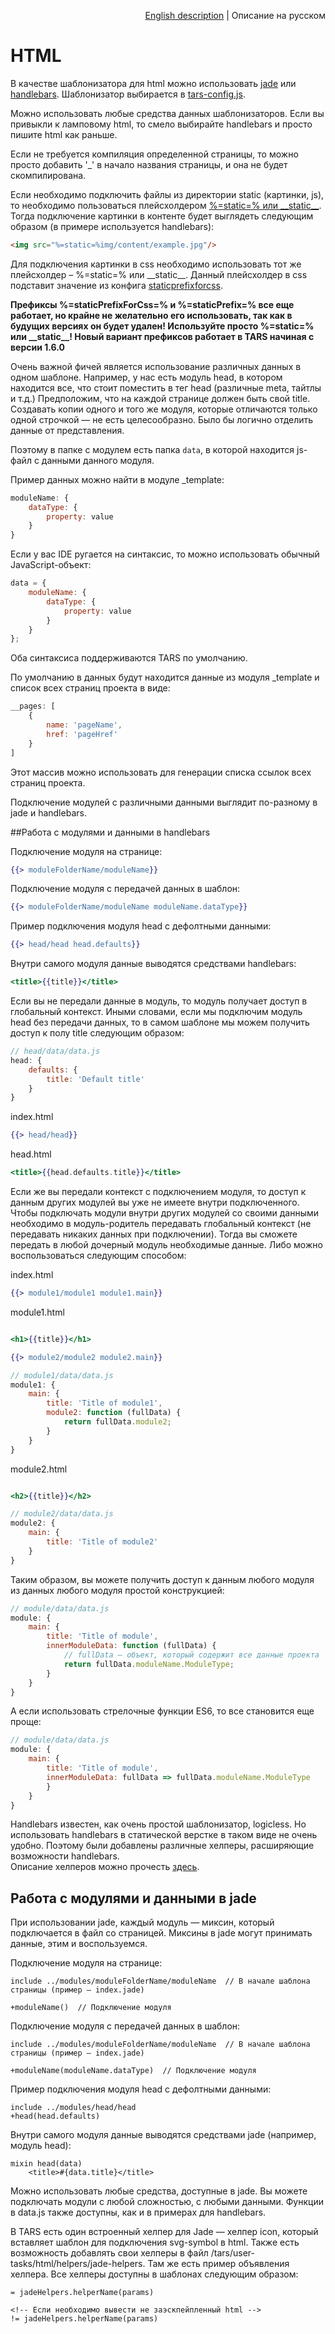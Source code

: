 <p align="right">
<a href="../en/html-processing.md">English description</a> | Описание на русском
</p>

# HTML

В качестве шаблонизатора для html можно использовать [jade](http://jade-lang.com) или [handlebars](http://handlebarsjs.com). Шаблонизатор выбирается в [tars-config.js](options.md#templater).

Можно использовать любые средства данных шаблонизаторов. Если вы привыкли к ламповому html, то смело выбирайте handlebars и просто пишите html как раньше.

Если не требуется компиляция определенной страницы, то можно просто добавить '_' в начало названия страницы, и она не будет скомпилирована.

Если необходимо подключить файлы из директории static (картинки, js), то необходимо пользоваться плейсхолдером [%=static=% или \_\_static\_\_](options.md#staticprefix). Тогда подключение картинки в контенте будет выглядеть следующим образом (в примере используется handlebars):

```html
<img src="%=static=%img/content/example.jpg"/>
```

Для подключения картинки в css необходимо использовать тот же плейсхолдер – %=static=% или \_\_static\_\_. Данный плейсхолдер в css подставит значение из конфига [staticprefixforcss](options.md#staticprefixforcss).

**Префиксы %=staticPrefixForCss=% и %=staticPrefix=% все еще работает, но крайне не желательно его использовать, так как в будущих версиях он будет удален! Используйте просто %=static=% или \_\_static\_\_! Новый вариант префиксов работает в TARS начиная с версии 1.6.0**

Очень важной фичей является использование различных данных в одном шаблоне. Например, у нас есть модуль head, в котором находится все, что стоит поместить в тег head (различные meta, тайтлы и т.д.) Предположим, что на каждой  странице должен быть свой title. Создавать копии одного и того же модуля, которые отличаются только одной строчкой — не есть целесообразно. Было бы логично отделить данные от представления.

Поэтому в папке с модулем есть папка `data`, в которой находится js-файл с данными данного модуля.

Пример данных можно найти в модуле _template:

```javascript
moduleName: {
    dataType: {
        property: value
    }
}
```

Если у вас IDE ругается на синтаксис, то можно использовать обычный JavaScript-объект:

```javascript
data = {
    moduleName: {
        dataType: {
            property: value
        }
    }
};
```

Оба синтаксиса поддерживаются TARS по умолчанию.

По умолчанию в данных будут находится данные из модуля _template и список всех страниц проекта в виде:

```javascript
__pages: [
    {
        name: 'pageName',
        href: 'pageHref'
    }
]
```

Этот массив можно использовать для генерации списка ссылок всех страниц проекта.

Подключение модулей с различными данными выглядит по-разному в jade и handlebars.


##Работа с модулями и данными в handlebars

Подключение модуля на странице:

```handlebars
{{> moduleFolderName/moduleName}}
```

Подключение модуля с передачей данных в шаблон:

```handlebars
{{> moduleFolderName/moduleName moduleName.dataType}}
```

Пример подключения модуля head с дефолтными данными:

```handlebars
{{> head/head head.defaults}}
```

Внутри самого модуля данные выводятся средствами handlebars:

```handlebars
<title>{{title}}</title>
```

Если вы не передали данные в модуль, то модуль получает доступ в глобальный контекст. Иными словами, если мы подключим модуль head без передачи данных, то в самом шаблоне мы можем получить доступ к полу title следующим образом:

```javascript
// head/data/data.js
head: {
    defaults: {
        title: 'Default title'
    }
}
```

index.html
```handlebars
{{> head/head}}
```

head.html
```handlebars
<title>{{head.defaults.title}}</title>
```

Если же вы передали контекст с подключением модуля, то доступ к данным других модулей вы уже не имеете внутри подключенного. Чтобы подключать модули внутри других модулей со своими данными необходимо в модуль-родитель передавать глобальный контекст (не передавать никаких данных при подключении). Тогда вы сможете передать в любой дочерный модуль необходимые данные. Либо можно воспользоваться следующим способом:

index.html
```handlebars
{{> module1/module1 module1.main}}
```

module1.html
```handlebars

<h1>{{title}}</h1>

{{> module2/module2 module2.main}}
```

```javascript
// module1/data/data.js
module1: {
    main: {
        title: 'Title of module1',
        module2: function (fullData) {
            return fullData.module2;
        }
    }
}
```

module2.html
```handlebars

<h2>{{title}}</h2>
```

```javascript
// module2/data/data.js
module2: {
    main: {
        title: 'Title of module2'
    }
}
```

Таким образом, вы можете получить доступ к данным любого модуля из данных любого модуля простой конструкцией:

```javascript
// module/data/data.js
module: {
    main: {
        title: 'Title of module',
        innerModuleData: function (fullData) {
            // fullData — объект, который содержит все данные проекта
            return fullData.moduleName.ModuleType;
        }
    }
}
```

А если использовать стрелочные функции ES6, то все становится еще проще:

```javascript
// module/data/data.js
module: {
    main: {
        title: 'Title of module',
        innerModuleData: fullData => fullData.moduleName.ModuleType
        }
    }
}
```

Handlebars известен, как очень простой шаблонизатор, logicless. Но использовать handlebars в статической верстке в таком виде не очень удобно. Поэтому были добавлены различные хелперы, расширяющие возможности handlebars.<br/>
Описание хелперов можно прочесть [здесь](handlebars-helpers.md).


## Работа с модулями и данными в jade

При использовании jade, каждый модуль — миксин, который подключается в файл со страницей. Миксины в jade могут принимать данные, этим и воспользуемся.

Подключение модуля на странице:

```jade
include ../modules/moduleFolderName/moduleName  // В начале шаблона страницы (пример — index.jade)

+moduleName()  // Подключение модуля
```

Подключение модуля с передачей данных в шаблон:

```jade
include ../modules/moduleFolderName/moduleName  // В начале шаблона страницы (пример — index.jade)

+moduleName(moduleName.dataType)  // Подключение модуля
```

Пример подключения модуля head с дефолтными данными:

```jade
include ../modules/head/head
+head(head.defaults)
```

Внутри самого модуля данные выводятся средствами jade (например, модуль head):

```jade
mixin head(data)
    <title>#{data.title}</title>
```

Можно использовать любые средства, доступные в jade. Вы можете подключать модули с любой сложностью, с любыми данными. Функции в data.js также доступны, как и в примерах для handlebars.

В TARS есть один встроенный хелпер для Jade — хелпер icon, который вставляет шаблон для подключения svg-symbol в html. Также есть возможность добавлять свои хелперы в файл /tars/user-tasks/html/helpers/jade-helpers. Там же есть пример объявления хелпера. Все хелперы доступны в шаблонах следующим образом:

```jade
= jadeHelpers.helperName(params)

<!-- Если необходимо вывести не заэскпейпленный html -->
!= jadeHelpers.helperName(params)
```
